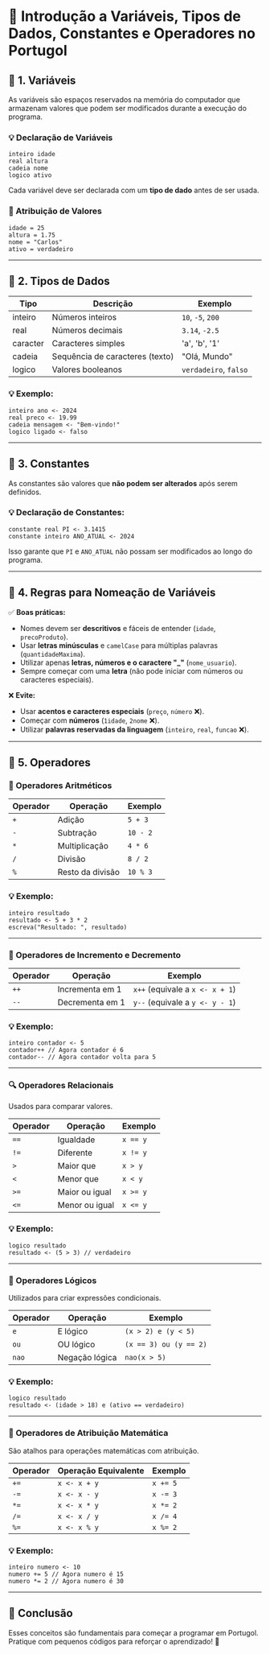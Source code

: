 # 📌 Introdução a Variáveis, Tipos de Dados, Constantes e Operadores no Portugol

## 📌 1. Variáveis

As variáveis são espaços reservados na memória do computador que armazenam valores que podem ser modificados durante a execução do programa.

### 💡 Declaração de Variáveis
```portugol
inteiro idade
real altura
cadeia nome
logico ativo
```
Cada variável deve ser declarada com um **tipo de dado** antes de ser usada.

### 🎯 Atribuição de Valores
```portugol
idade = 25
altura = 1.75
nome = "Carlos"
ativo = verdadeiro
```

---
## 📌 2. Tipos de Dados

| Tipo     | Descrição                        | Exemplo        |
|----------|----------------------------------|----------------|
| inteiro  | Números inteiros                 | `10`, `-5`, `200`  |
| real     | Números decimais                 | `3.14`, `-2.5` |
| caracter     | Caracteres simples                | 'a', 'b', '1' |
| cadeia   | Sequência de caracteres (texto)  | "Olá, Mundo"   |
| logico   | Valores booleanos                | `verdadeiro`, `falso` |


### 💡 Exemplo:
```portugol
inteiro ano <- 2024
real preco <- 19.99
cadeia mensagem <- "Bem-vindo!"
logico ligado <- falso
```

---
## 📌 3. Constantes

As constantes são valores que **não podem ser alterados** após serem definidos.

### 💡 Declaração de Constantes:
```portugol
constante real PI <- 3.1415
constante inteiro ANO_ATUAL <- 2024
```
Isso garante que `PI` e `ANO_ATUAL` não possam ser modificados ao longo do programa.

---
## 📌 4. Regras para Nomeação de Variáveis

✅ **Boas práticas:**
- Nomes devem ser **descritivos** e fáceis de entender (`idade`, `precoProduto`).
- Usar **letras minúsculas** e `camelCase` para múltiplas palavras (`quantidadeMaxima`).
- Utilizar apenas **letras, números e o caractere "_"** (`nome_usuario`).
- Sempre começar com uma **letra** (não pode iniciar com números ou caracteres especiais).

❌ **Evite:**
- Usar **acentos e caracteres especiais** (`preço`, `número` ❌).
- Começar com **números** (`1idade`, `2nome` ❌).
- Utilizar **palavras reservadas da linguagem** (`inteiro`, `real`, `funcao` ❌).

---
## 📌 5. Operadores

### 🔢 Operadores Aritméticos
| Operador | Operação      | Exemplo |
|----------|--------------|---------|
| `+`      | Adição       | `5 + 3` |
| `-`      | Subtração    | `10 - 2` |
| `*`      | Multiplicação | `4 * 6` |
| `/`      | Divisão       | `8 / 2` |
| `%`      | Resto da divisão | `10 % 3` |

### 💡 Exemplo:
```portugol
inteiro resultado
resultado <- 5 + 3 * 2
escreva("Resultado: ", resultado)
```

---
### 🔄 Operadores de Incremento e Decremento
| Operador | Operação | Exemplo |
|----------|---------|---------|
| `++`    | Incrementa em 1 | `x++` (equivale a `x <- x + 1`) |
| `--`    | Decrementa em 1 | `y--` (equivale a `y <- y - 1`) |

### 💡 Exemplo:
```portugol
inteiro contador <- 5
contador++ // Agora contador é 6
contador-- // Agora contador volta para 5
```

---
### 🔍 Operadores Relacionais
Usados para comparar valores.

| Operador | Operação | Exemplo |
|----------|---------|---------|
| `==`    | Igualdade | `x == y` |
| `!=`    | Diferente | `x != y` |
| `>`     | Maior que | `x > y` |
| `<`     | Menor que | `x < y` |
| `>=`    | Maior ou igual | `x >= y` |
| `<=`    | Menor ou igual | `x <= y` |

### 💡 Exemplo:
```portugol
logico resultado
resultado <- (5 > 3) // verdadeiro
```

---
### 🧠 Operadores Lógicos
Utilizados para criar expressões condicionais.

| Operador | Operação | Exemplo |
|----------|---------|---------|
| `e`     | E lógico | `(x > 2) e (y < 5)` |
| `ou`    | OU lógico | `(x == 3) ou (y == 2)` |
| `nao`   | Negação lógica | `nao(x > 5)` |

### 💡 Exemplo:
```portugol
logico resultado
resultado <- (idade > 18) e (ativo == verdadeiro)
```

---
### 📝 Operadores de Atribuição Matemática
São atalhos para operações matemáticas com atribuição.

| Operador | Operação Equivalente | Exemplo |
|----------|----------------------|---------|
| `+=`    | `x <- x + y` | `x += 5` |
| `-=`    | `x <- x - y` | `x -= 3` |
| `*=`    | `x <- x * y` | `x *= 2` |
| `/=`    | `x <- x / y` | `x /= 4` |
| `%=`    | `x <- x % y` | `x %= 2` |

### 💡 Exemplo:
```portugol
inteiro numero <- 10
numero += 5 // Agora numero é 15
numero *= 2 // Agora numero é 30
```

---
## 📌 Conclusão

Esses conceitos são fundamentais para começar a programar em Portugol. Pratique com pequenos códigos para reforçar o aprendizado! 🚀
